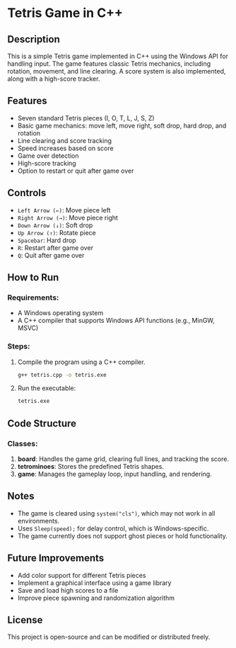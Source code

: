 # Tetris Game in C++

## Description
This is a simple Tetris game implemented in C++ using the Windows API for handling input. The game features classic Tetris mechanics, including rotation, movement, and line clearing. A score system is also implemented, along with a high-score tracker.

## Features
- Seven standard Tetris pieces (I, O, T, L, J, S, Z)
- Basic game mechanics: move left, move right, soft drop, hard drop, and rotation
- Line clearing and score tracking
- Speed increases based on score
- Game over detection
- High-score tracking
- Option to restart or quit after game over

## Controls
- `Left Arrow (←)`: Move piece left
- `Right Arrow (→)`: Move piece right
- `Down Arrow (↓)`: Soft drop
- `Up Arrow (↑)`: Rotate piece
- `Spacebar`: Hard drop
- `R`: Restart after game over
- `Q`: Quit after game over

## How to Run
### Requirements:
- A Windows operating system
- A C++ compiler that supports Windows API functions (e.g., MinGW, MSVC)

### Steps:
1. Compile the program using a C++ compiler.
   ```sh
   g++ tetris.cpp -o tetris.exe
   ```
2. Run the executable:
   ```sh
   tetris.exe
   ```

## Code Structure
### Classes:
1. **board**: Handles the game grid, clearing full lines, and tracking the score.
2. **tetrominoes**: Stores the predefined Tetris shapes.
3. **game**: Manages the gameplay loop, input handling, and rendering.

## Notes
- The game is cleared using `system("cls")`, which may not work in all environments.
- Uses `Sleep(speed);` for delay control, which is Windows-specific.
- The game currently does not support ghost pieces or hold functionality.

## Future Improvements
- Add color support for different Tetris pieces
- Implement a graphical interface using a game library
- Save and load high scores to a file
- Improve piece spawning and randomization algorithm

## License
This project is open-source and can be modified or distributed freely.

